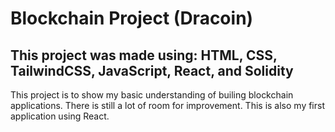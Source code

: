 # Blockchain Project (Dracoin)

## This project was made using: HTML, CSS, TailwindCSS, JavaScript, React, and Solidity

This project is to show my basic understanding of builing blockchain applications. There is still a lot of room for improvement. This is also my first application using React.
